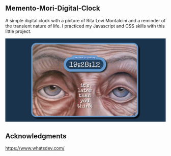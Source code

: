 ## Memento-Mori-Digital-Clock

A simple digital clock with a picture of Rita Levi Montalcini and a reminder of the transient nature of life. I practiced my Javascript and CSS skills with this little project.

<img src="screenshot.png" alt="the screenshot">

## Acknowledgments

https://www.whatsdev.com/
